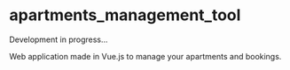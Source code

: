 # apartments_management_tool

Development in progress...

Web application made in Vue.js to manage your apartments and bookings.
